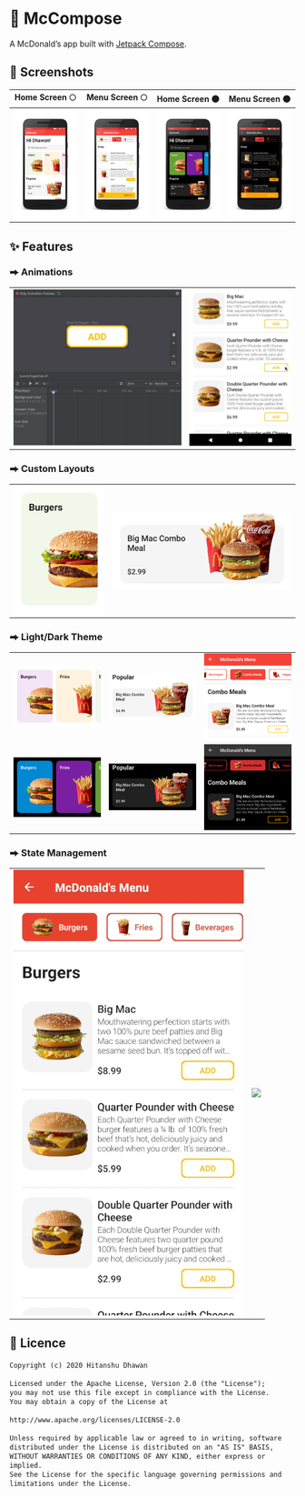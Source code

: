 # 🍔 McCompose

A McDonald’s app built with [Jetpack Compose](https://developer.android.com/jetpack/compose).

## 📱 Screenshots

| Home Screen 🌕 | Menu Screen 🌕 | Home Screen 🌑 | Menu Screen 🌑 |
| ---- | ---- | ---- | ---- |
| ![](images/home-screen-light.png) | ![](images/menu-screen-light.png) | ![](images/home-screen-dark.png) | ![](images/menu-screen-dark.png) |

## ✨ Features

### ⮕ Animations
|  |  |
| ---- | ---- |
| ![](images/quantity-toggle-animation-ide.gif) | ![](images/menu-screen-cart-button-animation.gif) |

### ⮕ Custom Layouts
|  |  |
| ---- | ---- |
| ![](images/spotlight-card-ui.png) | ![](images/menu-item-card-ui.png) |

### ⮕ Light/Dark Theme
|  |  |  |
| ---- | ---- | ---- |
| ![](images/light-theme-ui-1.png) | ![](images/light-theme-ui-2.png) | ![](images/light-theme-ui-3.png) |
| ![](images/dark-theme-ui-1.png) | ![](images/dark-theme-ui-2.png) | ![](images/dark-theme-ui-3.png) |

### ⮕ State Management
|  |  |
| ---- | ---- |
| ![](images/menu-screen-state-management-1.gif) | ![](images/menu-screen-state-management-2.gif) |

## 📄 Licence
```
Copyright (c) 2020 Hitanshu Dhawan

Licensed under the Apache License, Version 2.0 (the "License");
you may not use this file except in compliance with the License.
You may obtain a copy of the License at

http://www.apache.org/licenses/LICENSE-2.0

Unless required by applicable law or agreed to in writing, software
distributed under the License is distributed on an "AS IS" BASIS,
WITHOUT WARRANTIES OR CONDITIONS OF ANY KIND, either express or implied.
See the License for the specific language governing permissions and
limitations under the License.
```

